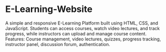 # E-Learning-Website
A simple and responsive E-Learning Platform built using HTML, CSS, and JavaScript. Students can access courses, watch video lectures, and track progress, while instructors can upload and manage course content.  Features: Course management, video lectures, quizzes, progress tracking, instructor panel, discussion forum, authentication.
